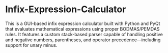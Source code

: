 # Infix-Expression-Calculator
This is a GUI-based infix expression calculator built with Python and PyQt that evaluates mathematical expressions using proper BODMAS/PEMDAS rules. It features a custom stack-based parser capable of handling positive and negative numbers, parentheses, and operator precedence—including support for unary minus.
